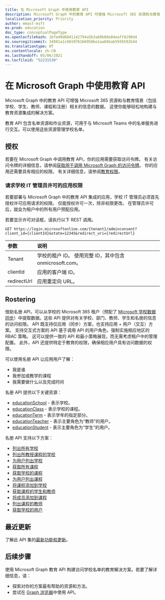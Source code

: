 ```yaml
---
title: 在 Microsoft Graph 中使用教育 API
description: Microsoft Graph 中的教育 API 可增强 Microsoft 365 资源和与教育情景（包括学校、学生、教师、课程和注册）相关的信息的数据。 这使你能够轻松地构建与教育资源集成的解决方案。
localization_priority: Priority
author: mmast-msft
ms.prod: education
doc_type: conceptualPageType
ms.openlocfilehash: 1bfe49d6841142794a5b3a60b0de84eaff4290d4
ms.sourcegitcommit: 34891a1c601976166958be1aa04bab5936592b44
ms.translationtype: HT
ms.contentlocale: zh-CN
ms.lasthandoff: 05/06/2021
ms.locfileid: "52231530"
---
```

# <a name="working-with-education-apis-in-microsoft-graph"></a>在 Microsoft Graph 中使用教育 API

Microsoft Graph 中的教育 API 可增强 Microsoft 365 资源和与教育情景（包括学校、学生、教师、课程和注册）相关的信息的数据。 这使你能够轻松地构建与教育资源集成的解决方案。

教育 API 包含名单资源和作业资源，可用于与 Microsoft Teams 中的名单服务进行交互。可以使用这些资源管理学校名单。

## <a name="authorization"></a>授权

若要在 Microsoft Graph 中调用教育 API，你的应用需要获取访问令牌。 有关访问令牌的详细信息，请参阅[获取用于调用 Microsoft Graph 的访问令牌](/graph/auth/)。 你的应用还需要具有相应的权限。 有关详细信息，请参阅[教育权限](/graph/permissions-reference#education-permissions)。

### <a name="app-permissions-to-enable-school-it-admins-to-consent"></a>请求学校 IT 管理员许可的应用权限

若要部署与 Microsoft Graph 中的教育 API 集成的应用，学校 IT 管理员必须首先授权许可应用请求的权限。 仅能授权许可一次，除非权限更改。 在管理员许可后，就会为租户中的所有用户预配应用。

若要显示许可对话框，请执行以下 REST 调用。

```http
GET https://login.microsoftonline.com/{tenant}/adminconsent?
client_id={clientId}&state=12345&redirect_uri={redirectUrl}
```

| 参数   | 说明                                                               |
| :---------- | :------------------------------------------------------------------------ |
| Tenant      | 学校的租户 ID。 使用完整 ID，其中包含 onmicrosoft.com。 |
| clientId    | 应用的客户端 ID。                                                     |
| redirectUrl | 应用重定向 URL。                                                         |

## <a name="rostering"></a>Rostering

借助名册 API，可以从学校的 Microsoft 365 租户（预配了 [Microsoft 学校数据同步](https://sds.microsoft.com/)）中提取数据。这些 API 提供对有关学校、部门、教师、学生和名册的信息的访问权限。 API 既支持仅应用（同步）方案，也支持应用 + 用户（交互）方案。 支持交互式方案的 API 基于调用 API 的用户角色，强制实施相应地区的 RBAC 策略。 这可以提供一致的 API 和最小策略展现，而无需考虑租户中的管理配置。 此外，API 还提供特定于教育的权限，确保相应用户具有访问数据的权限。

可以使用名册 API 让应用用户了解：

- 我是谁
- 我参加或教学的课程
- 我需要做什么以及完成时间

名册 API 提供以下关键资源：

- [educationSchool](educationschool.md) - 表示学校。
- [educationClass](educationclass.md) - 表示学校的课程。
- [educationTerm](educationterm.md) - 表示学年的指定部分。
- [educationTeacher](educationteacher.md) - 表示主要角色为“教师”的用户。
- [educationStudent](educationstudent.md) - 表示主要角色为“学生”的用户。

名册 API 支持以下方案：

- [列出所有学校](../api/educationschool-list.md)
- [列出所教授课程的学校](../api/educationclass-list-schools.md)
- [为用户列出学校](../api/educationuser-list-schools.md)
- [获取所有课程](../api/educationclass-list.md)
- [获取学校的课程](../api/educationschool-list-classes.md)
- [为用户列出课程](../api/educationuser-list-classes.md)
- [将课程添加到学校](../api/educationschool-post-classes.md)
- [获取课程的学生和教师](../api/educationclass-list-members.md)
- [将成员添加到课程](../api/educationclass-post-members.md)
- [列出课程的教师](../api/educationclass-list-teachers.md)
- [获取学校的用户](../api/educationschool-list-users.md)

<!-- Should you list delete scenarios here as well? -->

## <a name="whats-new"></a>最近更新

了解此 API 集的[最新功能和更新](/graph/whats-new-overview)。

## <a name="next-steps"></a>后续步骤

使用 Microsoft Graph 教育 API 构建访问学校名单的教育解决方案。若要了解详细信息，请：

- 探索对你的方案最有帮助的资源和方法。
- 尝试在 [Graph 浏览器](https://developer.microsoft.com/graph/graph-explorer)中使用 API。
